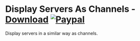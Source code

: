 # Display Servers As Channels - [Download](https://betterdiscord.net/ghdl?url=https://raw.githubusercontent.com/mwittrien/BetterDiscordAddons/master/Plugins/DisplayServersAsChannels/DisplayServersAsChannels.plugin.js) [![Paypal][paypal-badge]][paypal-link] 

[paypal-badge]: https://img.shields.io/badge/Paypal-Donate!-%2300457C.svg?logo=paypal&style=flat-square
[paypal-link]: https://paypal.me/MircoWittrien

Display servers in a similar way as channels.
